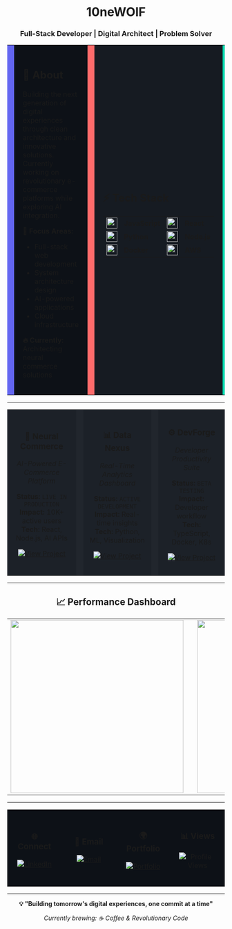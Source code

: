 <div align="center">

# **10neWOlF** 
### Full-Stack Developer | Digital Architect | Problem Solver

</div>

<table width="100%" cellpadding="0" cellspacing="0">
<tr>
<td width="2%" bgcolor="#6366F1"></td>
<td width="48%" bgcolor="#0D1117" style="padding: 20px;">

## **🧠 About**

Building the next generation of digital experiences through clean architecture and innovative solutions. Currently working on revolutionary e-commerce platforms while exploring AI integration.

**🎯 Focus Areas:**
- Full-stack web development
- System architecture design  
- AI-powered applications
- Cloud infrastructure

**🔥 Currently:** Architecting neural commerce solutions

</td>
<td width="2%" bgcolor="#FF6B6B"></td>
<td width="46%" bgcolor="#161B22" style="padding: 20px;">

## **⚡ Tech Stack**

<table>
<tr>
<td><img src="https://cdn.jsdelivr.net/gh/devicons/devicon/icons/javascript/javascript-original.svg" width="25"/></td>
<td><strong>JavaScript</strong></td>
<td><img src="https://cdn.jsdelivr.net/gh/devicons/devicon/icons/react/react-original.svg" width="25"/></td>
<td><strong>React</strong></td>
</tr>
<tr>
<td><img src="https://cdn.jsdelivr.net/gh/devicons/devicon/icons/python/python-original.svg" width="25"/></td>
<td><strong>Python</strong></td>
<td><img src="https://cdn.jsdelivr.net/gh/devicons/devicon/icons/nodejs/nodejs-original.svg" width="25"/></td>
<td><strong>Node.js</strong></td>
</tr>
<tr>
<td><img src="https://cdn.jsdelivr.net/gh/devicons/devicon/icons/docker/docker-original.svg" width="25"/></td>
<td><strong>Docker</strong></td>
<td><img src="https://cdn.jsdelivr.net/gh/devicons/devicon/icons/amazonwebservices/amazonwebservices-original.svg" width="25"/></td>
<td><strong>AWS</strong></td>
</tr>
</table>

</td>
<td width="2%" bgcolor="#00D4AA"></td>
</tr>
</table>

---

<table width="100%" cellpadding="0" cellspacing="0">
<tr>
<td width="33%" bgcolor="#1C2128" style="padding: 15px;" align="center">

### **🚀 Neural Commerce**
*AI-Powered E-Commerce Platform*

**Status:** `LIVE IN PRODUCTION`  
**Impact:** 10K+ active users  
**Tech:** React, Node.js, AI APIs

[![View Project](https://img.shields.io/badge/VIEW-PROJECT-00D4AA?style=flat-square&logo=github)](https://github.com/10neWOlF)

</td>
<td width="1%" bgcolor="#21262D"></td>
<td width="33%" bgcolor="#1C2128" style="padding: 15px;" align="center">

### **📊 Data Nexus**
*Real-Time Analytics Dashboard*

**Status:** `ACTIVE DEVELOPMENT`  
**Impact:** Real-time insights  
**Tech:** Python, ML, Visualization

[![View Project](https://img.shields.io/badge/VIEW-PROJECT-FFD700?style=flat-square&logo=github)](https://github.com/10neWOlF)

</td>
<td width="1%" bgcolor="#21262D"></td>
<td width="33%" bgcolor="#1C2128" style="padding: 15px;" align="center">

### **⚙️ DevForge**
*Developer Productivity Suite*

**Status:** `BETA TESTING`  
**Impact:** Developer workflow  
**Tech:** TypeScript, Docker, K8s

[![View Project](https://img.shields.io/badge/VIEW-PROJECT-FF6B6B?style=flat-square&logo=github)](https://github.com/10neWOlF)

</td>
</tr>
</table>

---

<div align="center">

## **📈 Performance Dashboard**

<table>
<tr>
<td align="center">
<img src="https://github-readme-stats.vercel.app/api?username=10neWOlF&show_icons=true&theme=dark&hide_border=true&bg_color=0D1117&title_color=6366F1&text_color=FFFFFF&icon_color=00D4AA" width="400"/>
</td>
<td width="50"></td>
<td align="center">
<img src="https://github-readme-streak-stats.herokuapp.com?user=10neWOlF&theme=dark&hide_border=true&background=0D1117&stroke=6366F1&ring=6366F1&fire=FF6B6B&currStreakLabel=6366F1" width="400"/>
</td>
</tr>
</table>

</div>

---

<table width="100%" bgcolor="#0D1117">
<tr>
<td width="25%" align="center" style="padding: 20px;">

### **🌐 Connect**

[![LinkedIn](https://img.shields.io/badge/LinkedIn-0A66C2?style=for-the-badge&logo=linkedin&logoColor=white)](https://linkedin.com/in/10newolf)

</td>
<td width="25%" align="center" style="padding: 20px;">

### **📧 Email**

[![Email](https://img.shields.io/badge/Contact-EA4335?style=for-the-badge&logo=gmail&logoColor=white)](mailto:contact@10newolf.dev)

</td>
<td width="25%" align="center" style="padding: 20px;">

### **🌍 Portfolio**

[![Portfolio](https://img.shields.io/badge/Visit-6366F1?style=for-the-badge&logo=firefox&logoColor=white)](https://10newolf.dev)

</td>
<td width="25%" align="center" style="padding: 20px;">

### **📊 Views**

![Profile Views](https://komarev.com/ghpvc/?username=10neWOlF&color=6366F1&style=for-the-badge)

</td>
</tr>
</table>

---

<div align="center">

**💡 "Building tomorrow's digital experiences, one commit at a time"**

*Currently brewing: ☕ Coffee & Revolutionary Code*

</div>
